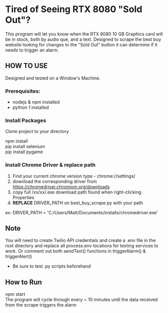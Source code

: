 # Tired of Seeing RTX 8080 "Sold Out"?

This program will let you know when the RTX 8080 10 GB Graphics card
will be in stock, both by audio que, and a text. Designed to scrape 
the best buy website looking for changes to the "Sold Out" button it 
can determine if it needs to trigger an alarm.

## HOW TO USE

Designed and tested on a Window's Machine.

### Prerequisites:
* nodejs & npm installed
* python 1 installed
### Install Packages

Clone project to your directory

npm install \
pip install selenium \
pip install pygame
### Install Chrome Driver & replace path
1. Find your current chrome version type - chrome://settings/
2. download the corresponding driver from
https://chromedriver.chromium.org/downloads
3. copy full /xx/xx/.exe download path found when right-clicking Properties
4. <strong>REPLACE</strong> DRIVER_PATH on best_buy_scrape.py with your path

ex: DRIVER_PATH = 'C:/Users/Matt/Documents/installs/chromedriver.exe'

## Note
You will need to create Twilio API credentials and create a .env file in the root directory
and replace all process.env locations for texting services to work. Or comment out both sendText() functions
in triggerAlarm() & triggerAlert()

* Be sure to test .py scripts beforehand
## How to Run 
npm start
\
The program will cycle through every ~ 10 minutes until the data received from the scrape triggers the alarm

